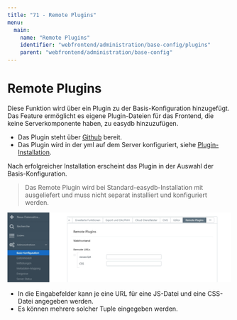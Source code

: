 ```yaml
---
title: "71 - Remote Plugins"
menu:
  main:
    name: "Remote Plugins"
    identifier: "webfrontend/administration/base-config/plugins"
    parent: "webfrontend/administration/base-config"
---
```

# Remote Plugins

Diese Funktion wird über ein Plugin zu der Basis-Konfiguration hinzugefügt. Das Feature ermöglicht es eigene Plugin-Dateien für das Frontend, die keine Serverkomponente haben, zu easydb hinzuzufügen.

* Das Plugin steht über [Github](https://github.com/programmfabrik/easydb-remote-plugin) bereit.
* Das Plugin wird in der yml auf dem Server konfiguriert, siehe [Plugin-Installation](../../../../sysadmin/plugin).

Nach erfolgreicher Installation erscheint das Plugin in der Auswahl der Basis-Konfiguration.

> Das Remote Plugin wird bei Standard-easydb-Installation mit ausgeliefert und muss nicht separat installiert und konfiguriert werden.

![](remote_plugin.jpg)

* In die Eingabefelder kann je eine URL für eine JS-Datei und eine CSS-Datei angegeben werden.
* Es können mehrere solcher Tuple eingegeben werden.



